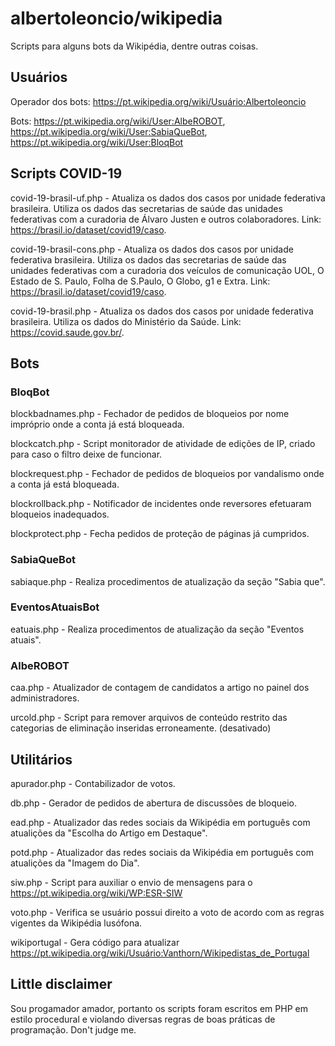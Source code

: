 # albertoleoncio/wikipedia

Scripts para alguns bots da Wikipédia, dentre outras coisas.

## Usuários

Operador dos bots: https://pt.wikipedia.org/wiki/Usuário:Albertoleoncio

Bots: https://pt.wikipedia.org/wiki/User:AlbeROBOT, https://pt.wikipedia.org/wiki/User:SabiaQueBot, https://pt.wikipedia.org/wiki/User:BloqBot

## Scripts COVID-19

covid-19-brasil-uf.php - Atualiza os dados dos casos por unidade federativa brasileira. Utiliza os dados das secretarias de saúde das unidades federativas com a curadoria de Álvaro Justen e outros colaboradores. Link: https://brasil.io/dataset/covid19/caso.

covid-19-brasil-cons.php - Atualiza os dados dos casos por unidade federativa brasileira. Utiliza os dados das secretarias de saúde das unidades federativas com a curadoria dos veículos de comunicação UOL, O Estado de S. Paulo, Folha de S.Paulo, O Globo, g1 e Extra. Link: https://brasil.io/dataset/covid19/caso.

covid-19-brasil.php - Atualiza os dados dos casos por unidade federativa brasileira. Utiliza os dados do Ministério da Saúde. Link: https://covid.saude.gov.br/.

## Bots

### BloqBot

blockbadnames.php - Fechador de pedidos de bloqueios por nome impróprio onde a conta já está bloqueada.

blockcatch.php - Script monitorador de atividade de edições de IP, criado para caso o filtro deixe de funcionar.

blockrequest.php - Fechador de pedidos de bloqueios por vandalismo onde a conta já está bloqueada.

blockrollback.php - Notificador de incidentes onde reversores efetuaram bloqueios inadequados.

blockprotect.php - Fecha pedidos de proteção de páginas já cumpridos.

### SabiaQueBot

sabiaque.php - Realiza procedimentos de atualização da seção "Sabia que".

### EventosAtuaisBot

eatuais.php - Realiza procedimentos de atualização da seção "Eventos atuais".

### AlbeROBOT

caa.php - Atualizador de contagem de candidatos a artigo no painel dos administradores.

urcold.php - Script para remover arquivos de conteúdo restrito das categorias de eliminação inseridas erroneamente. (desativado)

## Utilitários

apurador.php - Contabilizador de votos.

db.php - Gerador de pedidos de abertura de discussões de bloqueio.

ead.php - Atualizador das redes sociais da Wikipédia em português com atualições da "Escolha do Artigo em Destaque".

potd.php - Atualizador das redes sociais da Wikipédia em português com atualições da "Imagem do Dia".

siw.php - Script para auxiliar o envio de mensagens para o https://pt.wikipedia.org/wiki/WP:ESR-SIW

voto.php - Verifica se usuário possui direito a voto de acordo com as regras vigentes da Wikipédia lusófona.

wikiportugal - Gera código para atualizar https://pt.wikipedia.org/wiki/Usuário:Vanthorn/Wikipedistas_de_Portugal

## Little disclaimer

Sou progamador amador, portanto os scripts foram escritos em PHP em estilo procedural e violando diversas regras de boas práticas de programação. Don't judge me.
